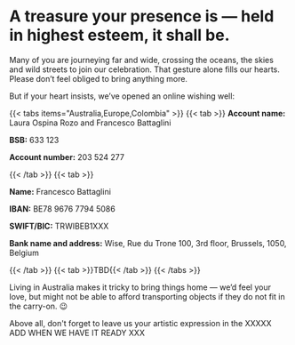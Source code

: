 # A treasure your presence is — held in highest esteem, it shall be.

Many of you are journeying far and wide, crossing the oceans, the skies and wild streets to join our celebration. That gesture alone fills our hearts. Please don’t feel obliged to bring anything more.

But if your heart insists, we’ve opened an online wishing well:

{{< tabs items="Australia,Europe,Colombia" >}}
{{< tab >}}
**Account name:** Laura Ospina Rozo and Francesco Battaglini

**BSB:** 633 123

**Account number:** 203 524 277

{{< /tab >}}
{{< tab >}}

**Name:** Francesco Battaglini

**IBAN:** BE78 9676 7794 5086

**SWIFT/BIC:** TRWIBEB1XXX

**Bank name and address:** Wise, Rue du Trone 100, 3rd floor, Brussels, 1050, Belgium

{{< /tab >}}
{{< tab >}}TBD{{< /tab >}}
{{< /tabs >}}

Living in Australia makes it tricky to bring things home — we’d feel your love, but might not be able to afford transporting objects if they do not fit in the carry-on. 😉

Above all, don't forget to leave us your artistic expression in the XXXXX ADD WHEN WE HAVE IT READY XXX
